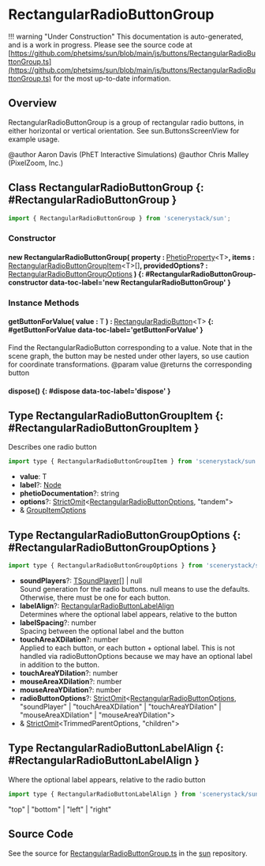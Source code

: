 # RectangularRadioButtonGroup

!!! warning "Under Construction"
    This documentation is auto-generated, and is a work in progress. Please see the source code at
    [https://github.com/phetsims/sun/blob/main/js/buttons/RectangularRadioButtonGroup.ts](https://github.com/phetsims/sun/blob/main/js/buttons/RectangularRadioButtonGroup.ts) for the most up-to-date information.

## Overview

RectangularRadioButtonGroup is a group of rectangular radio buttons, in either horizontal or vertical orientation.
See sun.ButtonsScreenView for example usage.

@author Aaron Davis (PhET Interactive Simulations)
@author Chris Malley (PixelZoom, Inc.)

## Class RectangularRadioButtonGroup {: #RectangularRadioButtonGroup }


```js
import { RectangularRadioButtonGroup } from 'scenerystack/sun';
```
### Constructor

#### new RectangularRadioButtonGroup( property : <span style="font-weight: 400;">[PhetioProperty](../axon/PhetioProperty.md)&lt;T&gt;</span>, items : <span style="font-weight: 400;">[RectangularRadioButtonGroupItem](../sun/RectangularRadioButtonGroup.md#RectangularRadioButtonGroupItem)&lt;T&gt;[]</span>, providedOptions? : <span style="font-weight: 400;">[RectangularRadioButtonGroupOptions](../sun/RectangularRadioButtonGroup.md#RectangularRadioButtonGroupOptions)</span> ) {: #RectangularRadioButtonGroup-constructor data-toc-label='new RectangularRadioButtonGroup' }

### Instance Methods

#### getButtonForValue( value : <span style="font-weight: 400;">T</span> ) : <span style="font-weight: 400;">[RectangularRadioButton](../sun/RectangularRadioButton.md)&lt;T&gt;</span> {: #getButtonForValue data-toc-label='getButtonForValue' }

Find the RectangularRadioButton corresponding to a value. Note that in the scene graph, the button may be nested
under other layers, so use caution for coordinate transformations.
@param value
@returns the corresponding button

#### dispose() {: #dispose data-toc-label='dispose' }



## Type RectangularRadioButtonGroupItem {: #RectangularRadioButtonGroupItem }


Describes one radio button

```js
import type { RectangularRadioButtonGroupItem } from 'scenerystack/sun';
```


- **value**: T
- **label**?: [Node](../scenery/Node.md)
- **phetioDocumentation**?: <span style="color: hsla(calc(var(--md-hue) + 180deg),80%,40%,1);">string</span>
- **options**?: [StrictOmit](../phet-core/StrictOmit.md)&lt;[RectangularRadioButtonOptions](../sun/RectangularRadioButton.md#RectangularRadioButtonOptions), "tandem"&gt;
- &amp; [GroupItemOptions](../sun/GroupItemOptions.md)




## Type RectangularRadioButtonGroupOptions {: #RectangularRadioButtonGroupOptions }


```js
import type { RectangularRadioButtonGroupOptions } from 'scenerystack/sun';
```


- **soundPlayers**?: [TSoundPlayer](../tambo/TSoundPlayer.md)[] | <span style="color: hsla(calc(var(--md-hue) + 180deg),80%,40%,1);">null</span>
<br>  Sound generation for the radio buttons.
  null means to use the defaults. Otherwise, there must be one for each button.
- **labelAlign**?: [RectangularRadioButtonLabelAlign](../sun/RectangularRadioButtonGroup.md#RectangularRadioButtonLabelAlign)
<br>  Determines where the optional label appears, relative to the button
- **labelSpacing**?: <span style="color: hsla(calc(var(--md-hue) + 180deg),80%,40%,1);">number</span>
<br>  Spacing between the optional label and the button
- **touchAreaXDilation**?: <span style="color: hsla(calc(var(--md-hue) + 180deg),80%,40%,1);">number</span>
<br>  Applied to each button, or each button + optional label.
  This is not handled via radioButtonOptions because we may have an optional label in addition to the button.
- **touchAreaYDilation**?: <span style="color: hsla(calc(var(--md-hue) + 180deg),80%,40%,1);">number</span>
- **mouseAreaXDilation**?: <span style="color: hsla(calc(var(--md-hue) + 180deg),80%,40%,1);">number</span>
- **mouseAreaYDilation**?: <span style="color: hsla(calc(var(--md-hue) + 180deg),80%,40%,1);">number</span>
- **radioButtonOptions**?: [StrictOmit](../phet-core/StrictOmit.md)&lt;[RectangularRadioButtonOptions](../sun/RectangularRadioButton.md#RectangularRadioButtonOptions), "soundPlayer" | "touchAreaXDilation" | "touchAreaYDilation" | "mouseAreaXDilation" | "mouseAreaYDilation"&gt;
- &amp; [StrictOmit](../phet-core/StrictOmit.md)&lt;TrimmedParentOptions, "children"&gt;




## Type RectangularRadioButtonLabelAlign {: #RectangularRadioButtonLabelAlign }


Where the optional label appears, relative to the radio button

```js
import type { RectangularRadioButtonLabelAlign } from 'scenerystack/sun';
```


"top" | "bottom" | "left" | "right"



## Source Code

See the source for [RectangularRadioButtonGroup.ts](https://github.com/phetsims/sun/blob/main/js/buttons/RectangularRadioButtonGroup.ts) in the [sun](https://github.com/phetsims/sun) repository.
